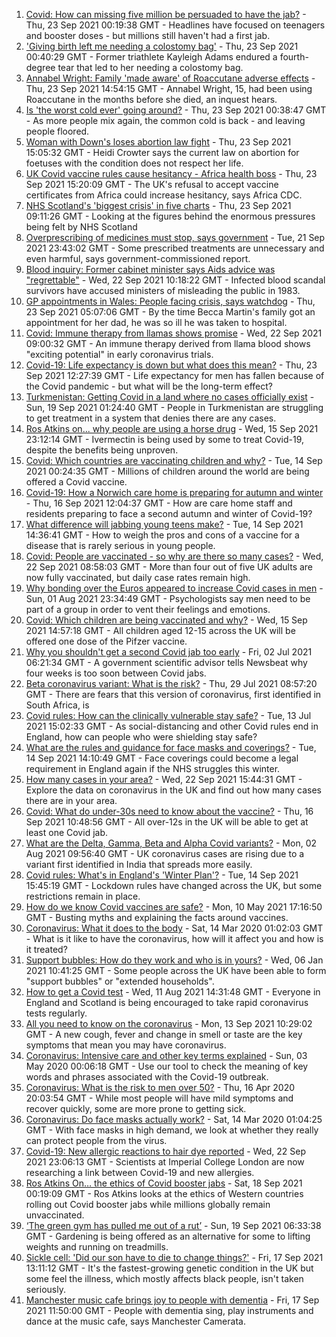 1. [Covid: How can missing five million be persuaded to have the jab?](https://www.bbc.co.uk/news/health-58594542?at_medium=RSS&at_campaign=KARANGA) - Thu, 23 Sep 2021 00:19:38 GMT - Headlines have focused on teenagers and booster doses - but millions still haven't had a first jab.
2. ['Giving birth left me needing a colostomy bag'](https://www.bbc.co.uk/news/uk-58153996?at_medium=RSS&at_campaign=KARANGA) - Thu, 23 Sep 2021 00:40:29 GMT - Former triathlete Kayleigh Adams endured a fourth-degree tear that led to her needing a colostomy bag.
3. [Annabel Wright: Family 'made aware' of Roaccutane adverse effects](https://www.bbc.co.uk/news/uk-england-york-north-yorkshire-58665960?at_medium=RSS&at_campaign=KARANGA) - Thu, 23 Sep 2021 14:54:15 GMT - Annabel Wright, 15, had been using Roaccutane in the months before she died, an inquest hears.
4. [Is 'the worst cold ever' going around?](https://www.bbc.co.uk/news/newsbeat-58624295?at_medium=RSS&at_campaign=KARANGA) - Thu, 23 Sep 2021 00:38:47 GMT - As more people mix again, the common cold is back - and leaving people floored.
5. [Woman with Down's loses abortion law fight](https://www.bbc.co.uk/news/uk-england-coventry-warwickshire-58662846?at_medium=RSS&at_campaign=KARANGA) - Thu, 23 Sep 2021 15:05:32 GMT - Heidi Crowter says the current law on abortion for foetuses with the condition does not respect her life.
6. [UK Covid vaccine rules cause hesitancy - Africa health boss](https://www.bbc.co.uk/news/world-africa-58663636?at_medium=RSS&at_campaign=KARANGA) - Thu, 23 Sep 2021 15:20:09 GMT - The UK's refusal to accept vaccine certificates from Africa could increase hesitancy, says Africa CDC.
7. [NHS Scotland's 'biggest crisis' in five charts](https://www.bbc.co.uk/news/uk-scotland-58641817?at_medium=RSS&at_campaign=KARANGA) - Thu, 23 Sep 2021 09:11:26 GMT - Looking at the figures behind the enormous pressures being felt by NHS Scotland
8. [Overprescribing of medicines must stop, says government](https://www.bbc.co.uk/news/health-58639253?at_medium=RSS&at_campaign=KARANGA) - Tue, 21 Sep 2021 23:43:02 GMT - Some prescribed treatments are unnecessary and even harmful, says government-commissioned report.
9. [Blood inquiry: Former cabinet minister says Aids advice was "regrettable"](https://www.bbc.co.uk/news/health-58644578?at_medium=RSS&at_campaign=KARANGA) - Wed, 22 Sep 2021 10:18:22 GMT - Infected blood scandal survivors have accused ministers of misleading the public in 1983.
10. [GP appointments in Wales: People facing crisis, says watchdog](https://www.bbc.co.uk/news/uk-wales-58654519?at_medium=RSS&at_campaign=KARANGA) - Thu, 23 Sep 2021 05:07:06 GMT - By the time Becca Martin's family got an appointment for her dad, he was so ill he was taken to hospital.
11. [Covid: Immune therapy from llamas shows promise](https://www.bbc.co.uk/news/science-environment-58628689?at_medium=RSS&at_campaign=KARANGA) - Wed, 22 Sep 2021 09:00:32 GMT - An immune therapy derived from llama blood shows "exciting potential" in early coronavirus trials.
12. [Covid-19: Life expectancy is down but what does this mean?](https://www.bbc.co.uk/news/health-58659717?at_medium=RSS&at_campaign=KARANGA) - Thu, 23 Sep 2021 12:27:39 GMT - Life expectancy for men has fallen because of the Covid pandemic - but what will be the long-term effect?
13. [Turkmenistan: Getting Covid in a land where no cases officially exist](https://www.bbc.co.uk/news/world-asia-58583212?at_medium=RSS&at_campaign=KARANGA) - Sun, 19 Sep 2021 01:24:40 GMT - People in Turkmenistan are struggling to get treatment in a system that denies there are any cases.
14. [Ros Atkins on... why people are using a horse drug](https://www.bbc.co.uk/news/world-58569849?at_medium=RSS&at_campaign=KARANGA) - Wed, 15 Sep 2021 23:12:14 GMT - Ivermectin is being used by some to treat Covid-19, despite the benefits being unproven.
15. [Covid: Which countries are vaccinating children and why?](https://www.bbc.co.uk/news/health-58516207?at_medium=RSS&at_campaign=KARANGA) - Tue, 14 Sep 2021 00:24:35 GMT - Millions of children around the world are being offered a Covid vaccine.
16. [Covid-19: How a Norwich care home is preparing for autumn and winter](https://www.bbc.co.uk/news/uk-england-norfolk-58582227?at_medium=RSS&at_campaign=KARANGA) - Thu, 16 Sep 2021 12:04:37 GMT - How are care home staff and residents preparing to face a second autumn and winter of Covid-19?
17. [What difference will jabbing young teens make?](https://www.bbc.co.uk/news/health-58423152?at_medium=RSS&at_campaign=KARANGA) - Tue, 14 Sep 2021 14:36:41 GMT - How to weigh the pros and cons of a vaccine for a disease that is rarely serious in young people.
18. [Covid: People are vaccinated - so why are there so many cases?](https://www.bbc.co.uk/news/health-55045639?at_medium=RSS&at_campaign=KARANGA) - Wed, 22 Sep 2021 08:58:03 GMT - More than four out of five UK adults are now fully vaccinated, but daily case rates remain high.
19. [Why bonding over the Euros appeared to increase Covid cases in men](https://www.bbc.co.uk/news/health-58015593?at_medium=RSS&at_campaign=KARANGA) - Sun, 01 Aug 2021 23:34:49 GMT - Psychologists say men need to be part of a group in order to vent their feelings and emotions.
20. [Covid: Which children are being vaccinated and why?](https://www.bbc.co.uk/news/health-57888429?at_medium=RSS&at_campaign=KARANGA) - Wed, 15 Sep 2021 14:57:18 GMT - All children aged 12-15 across the UK will be offered one dose of the Pifzer vaccine.
21. [Why you shouldn't get a second Covid jab too early](https://www.bbc.co.uk/news/newsbeat-57682233?at_medium=RSS&at_campaign=KARANGA) - Fri, 02 Jul 2021 06:21:34 GMT - A government scientific advisor tells Newsbeat why four weeks is too soon between Covid jabs.
22. [Beta coronavirus variant: What is the risk?](https://www.bbc.co.uk/news/health-55534727?at_medium=RSS&at_campaign=KARANGA) - Thu, 29 Jul 2021 08:57:20 GMT - There are fears that this version of coronavirus, first identified in South Africa, is
23. [Covid rules: How can the clinically vulnerable stay safe?](https://www.bbc.co.uk/news/health-51997151?at_medium=RSS&at_campaign=KARANGA) - Tue, 13 Jul 2021 15:02:33 GMT - As social-distancing and other Covid rules end in England, how can people who were shielding stay safe?
24. [What are the rules and guidance for face masks and coverings?](https://www.bbc.co.uk/news/health-51205344?at_medium=RSS&at_campaign=KARANGA) - Tue, 14 Sep 2021 14:10:49 GMT - Face coverings could become a legal requirement in England again if the NHS struggles this winter.
25. [How many cases in your area?](https://www.bbc.co.uk/news/uk-51768274?at_medium=RSS&at_campaign=KARANGA) - Wed, 22 Sep 2021 15:44:31 GMT - Explore the data on coronavirus in the UK and find out how many cases there are in your area.
26. [Covid: What do under-30s need to know about the vaccine?](https://www.bbc.co.uk/news/health-57273875?at_medium=RSS&at_campaign=KARANGA) - Thu, 16 Sep 2021 10:48:56 GMT - All over-12s in the UK will be able to get at least one Covid jab.
27. [What are the Delta, Gamma, Beta and Alpha Covid variants?](https://www.bbc.co.uk/news/health-55659820?at_medium=RSS&at_campaign=KARANGA) - Mon, 02 Aug 2021 09:56:40 GMT - UK coronavirus cases are rising due to a variant first identified in India that spreads more easily.
28. [Covid rules: What's in England's 'Winter Plan'?](https://www.bbc.co.uk/news/explainers-52530518?at_medium=RSS&at_campaign=KARANGA) - Tue, 14 Sep 2021 15:45:19 GMT - Lockdown rules have changed across the UK, but some restrictions remain in place.
29. [How do we know Covid vaccines are safe?](https://www.bbc.co.uk/news/health-55056016?at_medium=RSS&at_campaign=KARANGA) - Mon, 10 May 2021 17:16:50 GMT - Busting myths and explaining the facts around vaccines.
30. [Coronavirus: What it does to the body](https://www.bbc.co.uk/news/health-51214864?at_medium=RSS&at_campaign=KARANGA) - Sat, 14 Mar 2020 01:02:03 GMT - What is it like to have the coronavirus, how will it affect you and how is it treated?
31. [Support bubbles: How do they work and who is in yours?](https://www.bbc.co.uk/news/health-52637354?at_medium=RSS&at_campaign=KARANGA) - Wed, 06 Jan 2021 10:41:25 GMT - Some people across the UK have been able to form "support bubbles" or "extended households".
32. [How to get a Covid test](https://www.bbc.co.uk/news/health-51943612?at_medium=RSS&at_campaign=KARANGA) - Wed, 11 Aug 2021 14:31:48 GMT - Everyone in England and Scotland is being encouraged to take rapid coronavirus tests regularly.
33. [All you need to know on the coronavirus](https://www.bbc.co.uk/news/health-51048366?at_medium=RSS&at_campaign=KARANGA) - Mon, 13 Sep 2021 10:29:02 GMT - A new cough, fever and change in smell or taste are the key symptoms that mean you may have coronavirus.
34. [Coronavirus: Intensive care and other key terms explained](https://www.bbc.co.uk/news/health-52182658?at_medium=RSS&at_campaign=KARANGA) - Sun, 03 May 2020 00:06:18 GMT - Use our tool to check the meaning of key words and phrases associated with the Covid-19 outbreak.
35. [Coronavirus: What is the risk to men over 50?](https://www.bbc.co.uk/news/health-52197594?at_medium=RSS&at_campaign=KARANGA) - Thu, 16 Apr 2020 20:03:54 GMT - While most people will have mild symptoms and recover quickly, some are more prone to getting sick.
36. [Coronavirus: Do face masks actually work?](https://www.bbc.co.uk/news/health-51881555?at_medium=RSS&at_campaign=KARANGA) - Sat, 14 Mar 2020 01:04:25 GMT - With face masks in high demand, we look at whether they really can protect people from the virus.
37. [Covid-19: New allergic reactions to hair dye reported](https://www.bbc.co.uk/news/health-58651244?at_medium=RSS&at_campaign=KARANGA) - Wed, 22 Sep 2021 23:06:13 GMT - Scientists at Imperial College London are now researching a link between Covid-19 and new allergies.
38. [Ros Atkins On… the ethics of Covid booster jabs](https://www.bbc.co.uk/news/health-58598166?at_medium=RSS&at_campaign=KARANGA) - Sat, 18 Sep 2021 00:19:09 GMT - Ros Atkins looks at the ethics of Western countries rolling out Covid booster jabs while millions globally remain unvaccinated.
39. [‘The green gym has pulled me out of a rut’](https://www.bbc.co.uk/news/uk-northern-ireland-58436618?at_medium=RSS&at_campaign=KARANGA) - Sun, 19 Sep 2021 06:33:38 GMT - Gardening is being offered as an alternative for some to lifting weights and running on treadmills.
40. [Sickle cell: 'Did our son have to die to change things?'](https://www.bbc.co.uk/news/newsbeat-58599462?at_medium=RSS&at_campaign=KARANGA) - Fri, 17 Sep 2021 13:11:12 GMT - It's the fastest-growing genetic condition in the UK but some feel the illness, which mostly affects black people, isn't taken seriously.
41. [Manchester music cafe brings joy to people with dementia](https://www.bbc.co.uk/news/uk-england-manchester-58595926?at_medium=RSS&at_campaign=KARANGA) - Fri, 17 Sep 2021 11:50:00 GMT - People with dementia sing, play instruments and dance at the music cafe, says Manchester Camerata.
